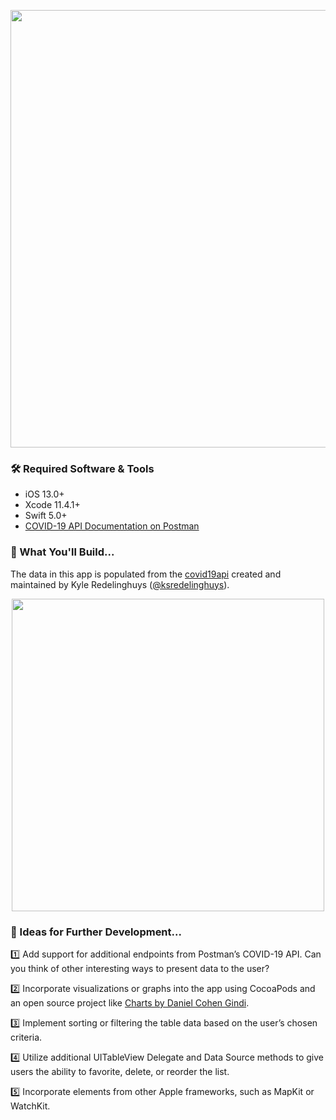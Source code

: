 <p align="center"><img src="https://github.com/neilhiddink/VirusTracker/blob/master/Resources/Artwork/banner.png" width="700"></p>

### 🛠 Required Software & Tools

- iOS 13.0+
- Xcode 11.4.1+
- Swift 5.0+
- [COVID-19 API Documentation on Postman](https://documenter.getpostman.com/view/10808728/SzS8rjbc?version=latest#00030720-fae3-4c72-8aea-ad01ba17adf8)

### 📱 What You'll Build...

The data in this app is populated from the [covid19api](https://covid19api.com) created and maintained by Kyle Redelinghuys ([@ksredelinghuys](https://twitter.com/ksredelinghuys)).

<p align="center"><img src="https://media.giphy.com/media/YTECKzWgl0LAIH1tvy/giphy.gif" width="500"></p>

### 🔮 Ideas for Further Development...

1️⃣ Add support for additional endpoints from Postman’s COVID-19 API. Can you think of other interesting ways to present data to the user?

2️⃣ Incorporate visualizations or graphs into the app using CocoaPods and an open source project like [Charts by Daniel Cohen Gindi](https://github.com/danielgindi/Charts).

3️⃣ Implement sorting or filtering the table data based on the user’s chosen criteria.

4️⃣ Utilize additional UITableView Delegate and Data Source methods to give users the ability to favorite, delete, or reorder the list.

5️⃣ Incorporate elements from other Apple frameworks, such as MapKit or WatchKit.
